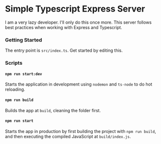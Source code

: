 # Simple Typescript Express Server
I am a very lazy developer. I'll only do this once more. This server follows best practices when working with Express and Typescript.
### Getting Started
The entry point is `src/index.ts`. Get started by editing this.
### Scripts
#### `npm run start:dev`
Starts the application in development using `nodemon` and `ts-node` to do hot reloading.
#### `npm run build`
Builds the app at `build`, cleaning the folder first.
#### `npm run start`
Starts the app in production by first building the project with `npm run build`, and then executing the compiled JavaScript at `build/index.js`.
